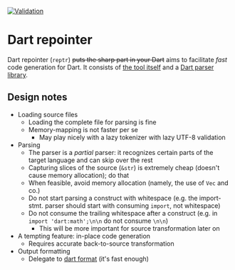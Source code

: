 [![Validation](https://github.com/werediver/dart-reptr-rs/actions/workflows/validate.yaml/badge.svg?event=push&branch=main)](https://github.com/werediver/dart-reptr-rs/actions/workflows/validate.yaml)

# Dart repointer

Dart repointer (`reptr`) ~~puts the sharp part in your Dart~~ aims to facilitate _fast_ code generation for Dart. It consists of [the tool itself](reptr/) and a [Dart parser library](dart-parser).

## Design notes

- Loading source files
  - Loading the complete file for parsing is fine
  - Memory-mapping is not faster per se
    - May play nicely with a lazy tokenizer with lazy UTF-8 validation
- Parsing
  - The parser is a _partial_ parser: it recognizes certain parts of the target language and can skip over the rest
  - Capturing slices of the source (`&str`) is extremely cheap (doesn't cause memory allocation); do that
  - When feasible, avoid memory allocation (namely, the use of `Vec` and co.)
  - Do not start parsing a construct with whitespace (e.g. the import-stmt. parser should start with consuming `import`, not whitespace)
  - Do not consume the trailing whitespace after a construct (e.g. in `import 'dart:math';\n\n` do not consume `\n\n`)
    - This will be more important for source transformation later on
- A tempting feature: in-place code generation
  - Requires accurate back-to-source transformation
- Output formatting
  - Delegate to [dart format](https://dart.dev/tools/dart-format) (it's fast enough)
